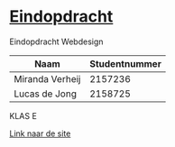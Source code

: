 # [Eindopdracht](https://somfic.github.io/Eindopdracht-Webdesign/)

Eindopdracht Webdesign

| Naam | Studentnummer |
| --- | ---
| Miranda Verheij | 2157236 |
| Lucas de Jong | 2158725 |

KLAS E

[Link naar de site](https://somfic.github.io/Eindopdracht-Webdesign/)
